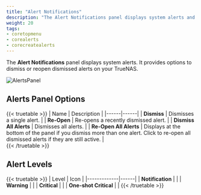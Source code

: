 ```yaml
---
title: "Alert Notifications"
description: "The Alert Notifications panel displays system alerts and provides options to dismiss or reopen dismissed alerts on your TrueNAS."
weight: 20
tags:
- coretopmenu
- corealerts
- corecreatealerts
---
```


The **Alert Notifications** panel displays system alerts. It provides options to dismiss or reopen dismissed alerts on your TrueNAS.  

![AlertsPanel](/images/CORE/Dashboard/AlertsPanel.png "Alerts Panel")

## Alerts Panel Options

{{< truetable >}}
| Name | Description |
|------|------|
| **Dismiss** | Dismisses a single alert. |
| **Re-Open** | Re-opens a recently dismissed alert. |
| **Dismiss All Alerts** | Dismisses all alerts. |
| **Re-Open All Alerts** | Displays at the bottom of the panel if you dismiss more than one alert. Click to re-open all dismissed alerts if they are still active. |  
{{< /truetable >}}

## Alert Levels

{{< truetable >}}
| Level | Icon |
|-------------|------|
| **Notification** | <i class="fa fa-info-circle" aria-hidden="true"></i> |
| **Warning** | <i class="fa fa-clock-o" aria-hidden="true"></i> |
| **Critical** | <i class="fa fa-exclamation-circle" aria-hidden="true"></i> |
| **One-shot Critical** | <i class="fa fa-bell" aria-hidden="true"></i> |
{{< /truetable >}}
